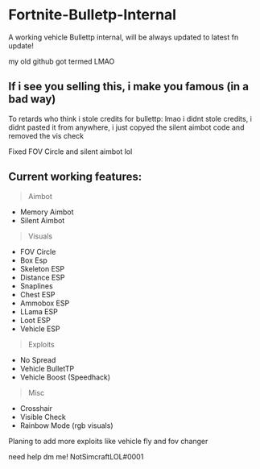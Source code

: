 # Fortnite-Bulletp-Internal
A working vehicle Bullettp internal, will be always updated to latest fn update!

my old github got termed LMAO

## If i see you selling this, i make you famous (in a bad way)

To retards who think i stole credits for bullettp: lmao i didnt stole credits, i didnt pasted it from anywhere, i just copyed the silent aimbot code and removed the vis check

Fixed FOV Circle and silent aimbot lol

## Current working features:

> Aimbot
 - Memory Aimbot
 - Silent Aimbot

> Visuals

 - FOV Circle
 - Box Esp
 - Skeleton ESP
 - Distance ESP
 - Snaplines
 - Chest ESP
 - Ammobox ESP
 - LLama ESP
 - Loot ESP
 - Vehicle ESP

> Exploits

 - No Spread
 - Vehicle BulletTP
 - Vehicle Boost (Speedhack)

> Misc

 - Crosshair
 - Visible Check
 - Rainbow Mode (rgb visuals)


Planing to add more exploits like vehicle fly and fov changer

need help dm me! NotSimcraftLOL#0001
